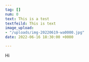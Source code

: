 ```yaml
---
tag: []
num: 0
text: This is a test
textfeild: This is text
image_upload:
- "/uploads/img-20220619-wa0000.jpg"
date: 2022-06-16 18:30:00 +0000

---
```

Hi